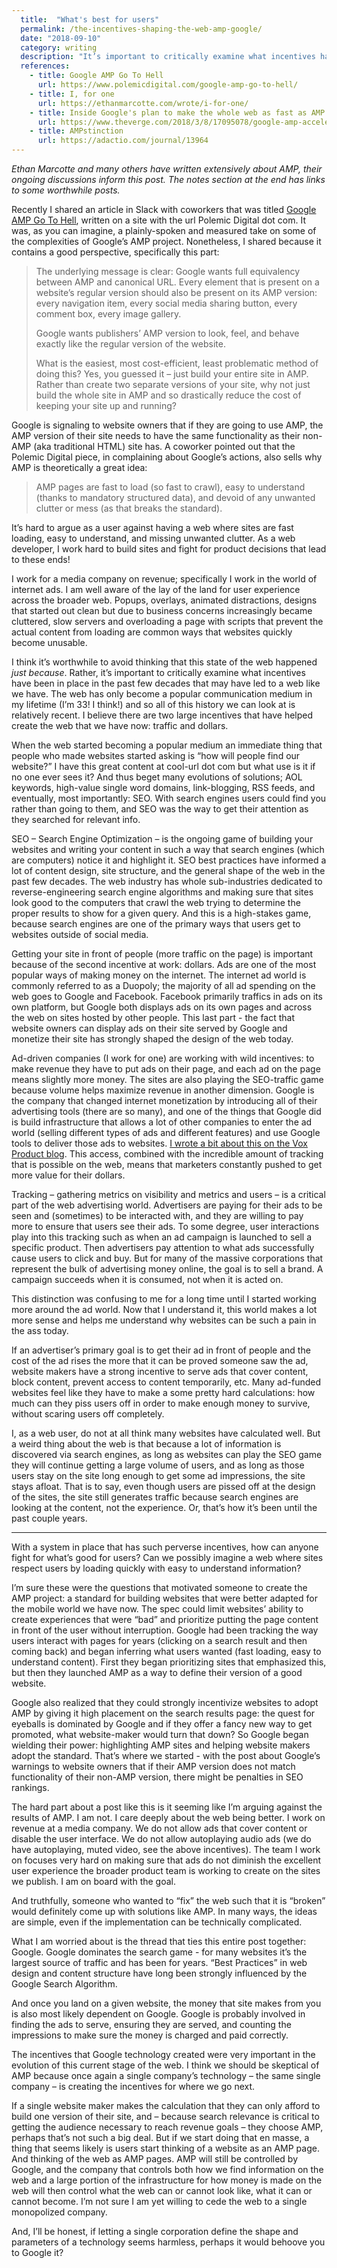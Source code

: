 ```yaml
---
  title:  "What's best for users"
  permalink: /the-incentives-shaping-the-web-amp-google/
  date: "2018-09-10"
  category: writing
  description: "It’s important to critically examine what incentives have been in place in the past few decades that may have led to a web like we have."
  references:
    - title: Google AMP Go To Hell
      url: https://www.polemicdigital.com/google-amp-go-to-hell/
    - title: I, for one
      url: https://ethanmarcotte.com/wrote/i-for-one/
    - title: Inside Google's plan to make the whole web as fast as AMP
      url: https://www.theverge.com/2018/3/8/17095078/google-amp-accelerated-mobile-page-announcement-standard-web-packaging-urls
    - title: AMPstinction
      url: https://adactio.com/journal/13964
---
```


_Ethan Marcotte and many others have written extensively about AMP, their ongoing discussions inform this post. The notes section at the end has links to some worthwhile posts._

Recently I shared an article in Slack with coworkers that was titled [Google AMP Go To Hell](https://www.polemicdigital.com/google-amp-go-to-hell/), written on a site with the url Polemic Digital dot com. It was, as you can imagine, a plainly-spoken and measured take on some of the complexities of Google’s AMP project. Nonetheless, I shared because it contains a good perspective, specifically this part:

> The underlying message is clear: Google wants full equivalency between AMP and canonical URL. Every element that is present on a website’s regular version should also be present on its AMP version: every navigation item, every social media sharing button, every comment box, every image gallery.
>
> Google wants publishers’ AMP version to look, feel, and behave exactly like the regular version of the website.
>
> What is the easiest, most cost-efficient, least problematic method of doing this? Yes, you guessed it – just build your entire site in AMP. Rather than create two separate versions of your site, why not just build the whole site in AMP and so drastically reduce the cost of keeping your site up and running?

Google is signaling to website owners that if they are going to use AMP, the AMP version of their site needs to have the same functionality as their non-AMP (aka traditional HTML) site has. A coworker pointed out that the Polemic Digital piece, in complaining about Google’s actions, also sells why AMP is theoretically a great idea:

> AMP pages are fast to load (so fast to crawl), easy to understand (thanks to mandatory structured data), and devoid of any unwanted clutter or mess (as that breaks the standard).

It’s hard to argue as a user against having a web where sites are fast loading, easy to understand, and missing unwanted clutter. As a web developer, I work hard to build sites and fight for product decisions that lead to these ends!

I work for a media company on revenue; specifically I work in the world of internet ads. I am well aware of the lay of the land for user experience across the broader web. Popups, overlays, animated distractions, designs that started out clean but due to business concerns increasingly became cluttered, slow servers and overloading a page with scripts that prevent the actual content from loading are common ways that websites quickly become unusable.

I think it’s worthwhile to avoid thinking that this state of the web happened _just because_. Rather, it’s important to critically examine what incentives have been in place in the past few decades that may have led to a web like we have. The web has only become a popular communication medium in my lifetime (I’m 33! I think!) and so all of this history we can look at is relatively recent. I believe there are two large incentives that have helped create the web that we have now: traffic and dollars.

When the web started becoming a popular medium an immediate thing that people who made websites started asking is “how will people find our website?” I have this great content at cool-url dot com but what use is it if no one ever sees it? And thus beget many evolutions of solutions; AOL keywords, high-value single word domains, link-blogging, RSS feeds, and eventually, most importantly: SEO. With search engines users could find you rather than going to them, and SEO was the way to get their attention as they searched for relevant info.

SEO – Search Engine Optimization – is the ongoing game of building your websites and writing your content in such a way that search engines (which are computers) notice it and highlight it. SEO best practices have informed a lot of content design, site structure, and the general shape of the web in the past few decades. The web industry has whole sub-industries dedicated to reverse-engineering search engine algorithms and making sure that sites look good to the computers that crawl the web trying to determine the proper results to show for a given query. And this is a high-stakes game, because search engines are one of the primary ways that users get to websites outside of social media.

Getting your site in front of people (more traffic on the page) is important because of the second incentive at work: dollars. Ads are one of the most popular ways of making money on the internet. The internet ad world is commonly referred to as a Duopoly; the majority of all ad spending on the web goes to Google and Facebook. Facebook primarily traffics in ads on its own platform, but Google both displays ads on its own pages and across the web on sites hosted by other people. This last part - the fact that website owners can display ads on their site served by Google and monetize their site has strongly shaped the design of the web today.

Ad-driven companies (I work for one) are working with wild incentives: to make revenue they have to put ads on their page, and each ad on the page means slightly more money. The sites are also playing the SEO-traffic game because volume helps maximize revenue in another dimension. Google is the company that changed internet monetization by introducing all of their advertising tools (there are so many), and one of the things that Google did is build infrastructure that allows a lot of other companies to enter the ad world (selling different types of ads and different features) and use Google tools to deliver those ads to websites. [I wrote a bit about this on the Vox Product blog](https://product.voxmedia.com/2018/1/22/16902862/why-ads-redirect-to-giftcards-and-what-were-doing-to-secure-them). This access, combined with the incredible amount of tracking that is possible on the web, means that marketers constantly pushed to get more value for their dollars.

Tracking – gathering metrics on visibility and metrics and users – is a critical part of the web advertising world. Advertisers are paying for their ads to be seen and (sometimes) to be interacted with, and they are willing to pay more to ensure that users see their ads. To some degree, user interactions play into this tracking such as when an ad campaign is launched to sell a specific product. Then advertisers pay attention to what ads successfully cause users to click and buy. But for many of the massive corporations that represent the bulk of advertising money online, the goal is to sell a brand. A campaign succeeds when it is consumed, not when it is acted on.

This distinction was confusing to me for a long time until I started working more around the ad world. Now that I understand it, this world makes a lot more sense and helps me understand why websites can be such a pain in the ass today.

If an advertiser’s primary goal is to get their ad in front of people and the cost of the ad rises the more that it can be proved someone saw the ad, website makers have a strong incentive to serve ads that cover content, block content, prevent access to content temporarily, etc. Many ad-funded websites feel like they have to make a some pretty hard calculations: how much can they piss users off in order to make enough money to survive, without scaring users off completely.

I, as a web user, do not at all think many websites have calculated well. But a weird thing about the web is that because a lot of information is discovered via search engines, as long as websites can play the SEO game they will continue getting a large volume of users, and as long as those users stay on the site long enough to get some ad impressions, the site stays afloat. That is to say, even though users are pissed off at the design of the sites, the site still generates traffic because search engines are looking at the content, not the experience. Or, that’s how it’s been until the past couple years.


----------

With a system in place that has such perverse incentives, how can anyone fight for what’s good for users? Can we possibly imagine a web where sites respect users by loading quickly with easy to understand information?

I’m sure these were the questions that motivated someone to create the AMP project: a standard for building websites that were better adapted for the mobile world we have now. The spec could limit websites’ ability to create experiences that were “bad” and prioritize putting the page content in front of the user without interruption. Google had been tracking the way users interact with pages for years (clicking on a search result and then coming back) and began inferring what users wanted (fast loading, easy to understand content). First they began prioritizing sites that emphasized this, but then they launched AMP as a way to define their version of a good website.

Google also realized that they could strongly incentivize websites to adopt AMP by giving it high placement on the search results page: the quest for eyeballs is dominated by Google and if they offer a fancy new way to get promoted, what website-maker would turn that down? So Google began wielding their power: highlighting AMP sites and helping website makers adopt the standard. That’s where we started - with the post about Google’s warnings to website owners that if their AMP version does not match functionality of their non-AMP version, there might be penalties in SEO rankings.

The hard part about a post like this is it seeming like I’m arguing against the results of AMP. I am not. I care deeply about the web being better. I work on revenue at a media company. We do not allow ads that cover content or disable the user interface. We do not allow autoplaying audio ads (we do have autoplaying, muted video, see the above incentives). The team I work on focuses very hard on making sure that ads do not diminish the excellent user experience the broader product team is working to create on the sites we publish. I am on board with the goal.

And truthfully, someone who wanted to “fix” the web such that it is “broken” would definitely come up with solutions like AMP. In many ways, the ideas are simple, even if the implementation can be technically complicated.

What I am worried about is the thread that ties this entire post together: Google. Google dominates the search game - for many websites it’s the largest source of traffic and has been for years. “Best Practices” in web design and content structure have long been strongly influenced by the Google Search Algorithm.

And once you land on a given website, the money that site makes from you is also most likely dependent on Google. Google is probably involved in finding the ads to serve, ensuring they are served, and counting the impressions to make sure the money is charged and paid correctly.

The incentives that Google technology created were very important in the evolution of this current stage of the web. I think we should be skeptical of AMP because once again a single company’s technology – the same single company – is creating the incentives for where we go next.

If a single website maker makes the calculation that they can only afford to build one version of their site, and – because search relevance is critical to getting the audience necessary to reach revenue goals – they choose AMP, perhaps that’s not such a big deal. But if we start doing that en masse, a thing that seems likely is users start thinking of a website as an AMP page. And thinking of the web as AMP pages. AMP will still be controlled by Google, and the company that controls both how we find information on the web and a large portion of the infrastructure for how money is made on the web will then control what the web can or cannot look like, what it can or cannot become. I’m not sure I am yet willing to cede the web to a single monopolized company.

And, I’ll be honest, if letting a single corporation define the shape and parameters of a technology seems harmless, perhaps it would behoove you to Google it?
